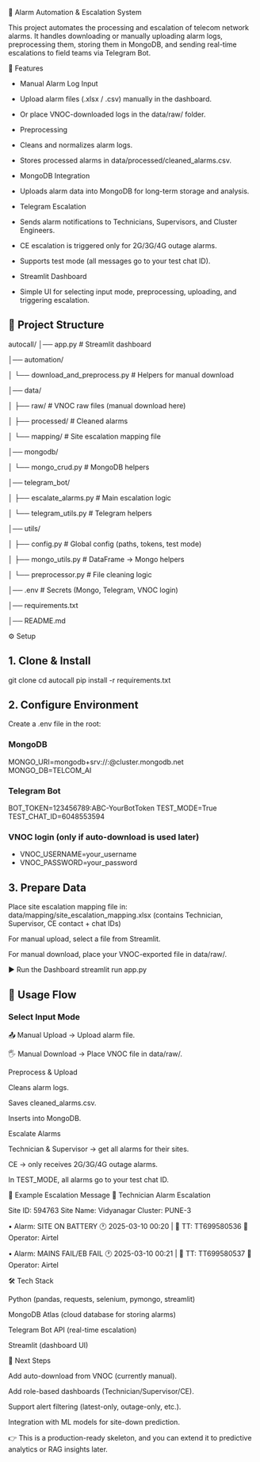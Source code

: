 🚨 Alarm Automation & Escalation System

This project automates the processing and escalation of telecom network alarms.
It handles downloading or manually uploading alarm logs, preprocessing them, storing them in MongoDB, and sending real-time escalations to field teams via Telegram Bot.

📌 Features

* Manual Alarm Log Input

* Upload alarm files (.xlsx / .csv) manually in the dashboard.

* Or place VNOC-downloaded logs in the data/raw/ folder.

* Preprocessing

* Cleans and normalizes alarm logs.

* Stores processed alarms in data/processed/cleaned_alarms.csv.

* MongoDB Integration

* Uploads alarm data into MongoDB for long-term storage and analysis.

* Telegram Escalation

* Sends alarm notifications to Technicians, Supervisors, and Cluster Engineers.

* CE escalation is triggered only for 2G/3G/4G outage alarms.

* Supports test mode (all messages go to your test chat ID).

* Streamlit Dashboard

* Simple UI for selecting input mode, preprocessing, uploading, and triggering escalation.

## 📂 Project Structure

autocall/
│── app.py # Streamlit dashboard

│── automation/

│ └── download_and_preprocess.py # Helpers for manual download

│── data/

│ ├── raw/ # VNOC raw files (manual download here)

│ ├── processed/ # Cleaned alarms

│ └── mapping/ # Site escalation mapping file

│── mongodb/

│ └── mongo_crud.py # MongoDB helpers

│── telegram_bot/

│ ├── escalate_alarms.py # Main escalation logic

│ └── telegram_utils.py # Telegram helpers

│── utils/

│ ├── config.py # Global config (paths, tokens, test mode)

│ ├── mongo_utils.py # DataFrame → Mongo helpers

│ └── preprocessor.py # File cleaning logic

│── .env # Secrets (Mongo, Telegram, VNOC login)

│── requirements.txt

│── README.md

⚙️ Setup
## 1. Clone & Install
git clone <repo-url>
cd autocall
pip install -r requirements.txt

## 2. Configure Environment

Create a .env file in the root:

### MongoDB
MONGO_URI=mongodb+srv://<user>:<pass>@cluster.mongodb.net
MONGO_DB=TELCOM_AI

### Telegram Bot
BOT_TOKEN=123456789:ABC-YourBotToken
TEST_MODE=True
TEST_CHAT_ID=6048553594

### VNOC login (only if auto-download is used later)
* VNOC_USERNAME=your_username
* VNOC_PASSWORD=your_password

## 3. Prepare Data

Place site escalation mapping file in:
data/mapping/site_escalation_mapping.xlsx
(contains Technician, Supervisor, CE contact + chat IDs)

For manual upload, select a file from Streamlit.

For manual download, place your VNOC-exported file in data/raw/.

▶️ Run the Dashboard
streamlit run app.py

## 🚀 Usage Flow

### Select Input Mode

📤 Manual Upload → Upload alarm file.

🖐 Manual Download → Place VNOC file in data/raw/.

Preprocess & Upload

Cleans alarm logs.

Saves cleaned_alarms.csv.

Inserts into MongoDB.

Escalate Alarms

Technician & Supervisor → get all alarms for their sites.

CE → only receives 2G/3G/4G outage alarms.

In TEST_MODE, all alarms go to your test chat ID.

📡 Example Escalation Message
🚨 Technician Alarm Escalation

Site ID: 594763
Site Name: Vidyanagar
Cluster: PUNE-3

• Alarm: SITE ON BATTERY
  🕐 2025-03-10 00:20 | 🎫 TT: TT699580536
  👤 Operator: Airtel

• Alarm: MAINS FAIL/EB FAIL
  🕐 2025-03-10 00:21 | 🎫 TT: TT699580537
  👤 Operator: Airtel

🛠 Tech Stack

Python (pandas, requests, selenium, pymongo, streamlit)

MongoDB Atlas (cloud database for storing alarms)

Telegram Bot API (real-time escalation)

Streamlit (dashboard UI)

🔮 Next Steps

Add auto-download from VNOC (currently manual).

Add role-based dashboards (Technician/Supervisor/CE).

Support alert filtering (latest-only, outage-only, etc.).

Integration with ML models for site-down prediction.

👉 This is a production-ready skeleton, and you can extend it to predictive analytics or RAG insights later.